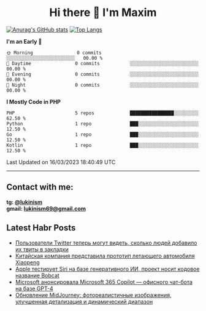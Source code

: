 ## <h1 align="center">Hi there 👋 I'm Maxim</h1>

[![Anurag's GitHub stats](https://github-readme-stats.vercel.app/api?username=lukinism)](https://github.com/anuraghazra/github-readme-stats) [![Top Langs](https://github-readme-stats.vercel.app/api/top-langs/?username=lukinism)](https://github.com/anuraghazra/github-readme-stats)

<!--START_SECTION:waka-->
**I'm an Early 🐤** 

```text
🌞 Morning                0 commits           ░░░░░░░░░░░░░░░░░░░░░░░░░   00.00 % 
🌆 Daytime                0 commits           ░░░░░░░░░░░░░░░░░░░░░░░░░   00.00 % 
🌃 Evening                0 commits           ░░░░░░░░░░░░░░░░░░░░░░░░░   00.00 % 
🌙 Night                  0 commits           ░░░░░░░░░░░░░░░░░░░░░░░░░   00.00 % 
```


**I Mostly Code in PHP** 

```text
PHP                      5 repos             ████████████████░░░░░░░░░   62.50 % 
Python                   1 repo              ███░░░░░░░░░░░░░░░░░░░░░░   12.50 % 
Go                       1 repo              ███░░░░░░░░░░░░░░░░░░░░░░   12.50 % 
Kotlin                   1 repo              ███░░░░░░░░░░░░░░░░░░░░░░   12.50 % 
```




 Last Updated on 16/03/2023 18:40:49 UTC
<!--END_SECTION:waka-->
___
## Contact with me:
**tg: [@lukinism](https://t.me/lukinism)  
gmail: lukinism69@gmail.com**

## Latest Habr Posts
<!-- BLOG-POST-LIST:START -->
- [Пользователи Twitter теперь могут видеть, сколько людей добавило их твиты в закладки](https://habr.com/ru/post/723176/)
- [Китайская компания представила прототип летающего автомобиля Xiaopeng](https://habr.com/ru/post/723164/)
- [Apple тестирует Siri на базе генеративного ИИ, проект носит кодовое название Bobcat](https://habr.com/ru/post/723052/)
- [Microsoft анонсировала Microsoft 365 Copilot — офисного чат-бота на базе GPT-4](https://habr.com/ru/post/723038/)
- [Обновление MidJourney: фотореалистичные изображения, улучшенная детализация и динамический диапазон](https://habr.com/ru/post/722992/)
<!-- BLOG-POST-LIST:END -->
